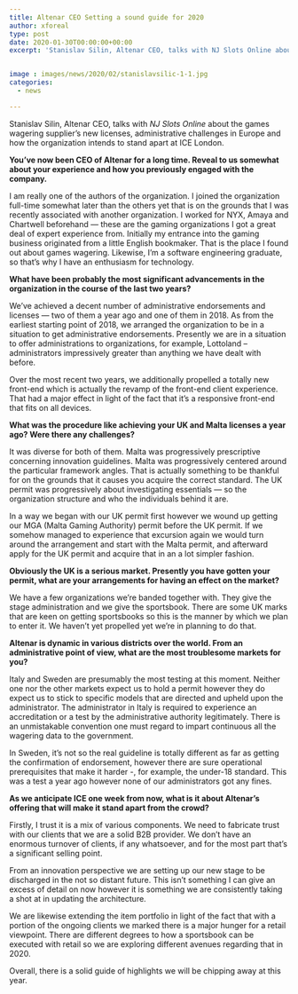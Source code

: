 ```yaml
---
title: Altenar CEO Setting a sound guide for 2020
author: xforeal 
type: post
date: 2020-01-30T00:00:00+00:00
excerpt: 'Stanislav Silin, Altenar CEO, talks with NJ Slots Online about the games wagering supplier&amp;rsquo;s new licenses, administrative challenges in Europe and how the organization intends to stand apart at ICE London '


image : images/news/2020/02/stanislavsilic-1-1.jpg
categories:
  - news

---
```

Stanislav Silin, Altenar CEO, talks with _NJ Slots Online_ about the games wagering supplier&rsquo;s new licenses, administrative challenges in Europe and how the organization intends to stand apart at ICE London.

**You&rsquo;ve now been CEO of Altenar for a long time. Reveal to us somewhat about your experience and how you previously engaged with the company.**

I am really one of the authors of the organization. I joined the organization full-time somewhat later than the others yet that is on the grounds that I was recently associated with another organization. I worked for NYX, Amaya and Chartwell beforehand &#8212; these are the gaming organizations I got a great deal of expert experience from. Initially my entrance into the gaming business originated from a little English bookmaker. That is the place I found out about games wagering. Likewise, I&rsquo;m a software engineering graduate, so that&rsquo;s why I have an enthusiasm for technology.

**What have been probably the most significant advancements in the organization in the course of the last two years?**

We&rsquo;ve achieved a decent number of administrative endorsements and licenses &#8212; two of them a year ago and one of them in 2018. As from the earliest starting point of 2018, we arranged the organization to be in a situation to get administrative endorsements. Presently we are in a situation to offer administrations to organizations, for example, Lottoland &ndash; administrators impressively greater than anything we have dealt with before.

Over the most recent two years, we additionally propelled a totally new front-end which is actually the revamp of the front-end client experience. That had a major effect in light of the fact that it&rsquo;s a responsive front-end that fits on all devices.

**What was the procedure like achieving your UK and Malta licenses a year ago? Were there any challenges?**

It was diverse for both of them. Malta was progressively prescriptive concerning innovation guidelines. Malta was progressively centered around the particular framework angles. That is actually something to be thankful for on the grounds that it causes you acquire the correct standard. The UK permit was progressively about investigating essentials &#8212; so the organization structure and who the individuals behind it are.

In a way we began with our UK permit first however we wound up getting our MGA (Malta Gaming Authority) permit before the UK permit. If we somehow managed to experience that excursion again we would turn around the arrangement and start with the Malta permit, and afterward apply for the UK permit and acquire that in an a lot simpler fashion.

**Obviously the UK is a serious market. Presently you have gotten your permit, what are your arrangements for having an effect on the market?**

We have a few organizations we&rsquo;re banded together with. They give the stage administration and we give the sportsbook. There are some UK marks that are keen on getting sportsbooks so this is the manner by which we plan to enter it. We haven&rsquo;t yet propelled yet we&rsquo;re in planning to do that.

**Altenar is dynamic in various districts over the world. From an administrative point of view, what are the most troublesome markets for you?**

Italy and Sweden are presumably the most testing at this moment. Neither one nor the other markets expect us to hold a permit however they do expect us to stick to specific models that are directed and upheld upon the administrator. The administrator in Italy is required to experience an accreditation or a test by the administrative authority legitimately. There is an unmistakable convention one must regard to impart continuous all the wagering data to the government.

In Sweden, it&rsquo;s not so the real guideline is totally different as far as getting the confirmation of endorsement, however there are sure operational prerequisites that make it harder -, for example, the under-18 standard. This was a test a year ago however none of our administrators got any fines.

**As we anticipate ICE one week from now, what is it about Altenar&rsquo;s offering that will make it stand apart from the crowd?**

Firstly, I trust it is a mix of various components. We need to fabricate trust with our clients that we are a solid B2B provider. We don&rsquo;t have an enormous turnover of clients, if any whatsoever, and for the most part that&rsquo;s a significant selling point.

From an innovation perspective we are setting up our new stage to be discharged in the not so distant future. This isn&rsquo;t something I can give an excess of detail on now however it is something we are consistently taking a shot at in updating the architecture.

We are likewise extending the item portfolio in light of the fact that with a portion of the ongoing clients we marked there is a major hunger for a retail viewpoint. There are different degrees to how a sportsbook can be executed with retail so we are exploring different avenues regarding that in 2020.

Overall, there is a solid guide of highlights we will be chipping away at this year.